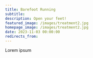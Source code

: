 ```yaml
---
title: Barefoot Running
subtitle: 
description: Open your feet!
featured_image: /images/treatment2.jpg
homepage_image: /images/treatment2.jpg
date: 2023-11-03 00:00:00
redirects_from:
---
```


Lorem ipsum
